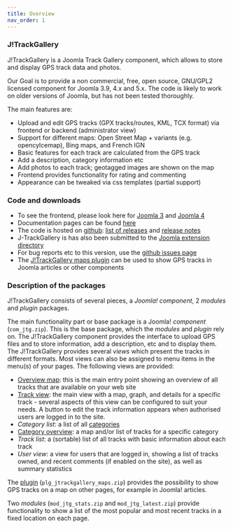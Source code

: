 ```yaml
---
title: Overview
nav_order: 1
---
```

### J!TrackGallery

J!TrackGallery is a Joomla Track Gallery component, which allows to store and display GPS track data and photos.

Our Goal is to provide a non commercial, free, open source, GNU/GPL2 licensed component for Joomla 3.9, 4.x and 5.x. The code is likely to work on older versions of Joomla, but has not been tested thoroughly.

The main features are:
- Upload and edit GPS tracks (GPX tracks/routes, KML, TCX format) via frontend or backend (administrator view)
- Support for different maps: Open Street Map + variants (e.g. opencylcemap), Bing maps, and French IGN
- Basic features for each track are calculated from the GPS track
- Add a description, category information etc
- Add photos to each track; geotagged images are shown on the map
- Frontend provides functionality for rating and commenting
- Appearance can be tweaked via css templates (partial support)

### Code and downloads

- To see the frontend, please look here for [Joomla 3](https://jtrackgallery.gta-trek.eu/) and [Joomla 4](https://jtrackgalleryj4.gta-trek.eu/)
- Documentation pages can be found [here](https://mastervanleeuwen.github.io/J-TrackGallery/)
- The code is hosted on [github](https://github.com/mastervanleeuwen/J-TrackGallery): [list of releases](https://github.com/mastervanleeuwen/J-TrackGallery/releases) and [release notes](releasenotes)
- J-TrackGallery is has also been submitted to the [Joomla extension directory](https://extensions.joomla.org/index.php?option=com_jed&view=extension&layout=default&id=15190&Itemid=145)
- For bug reports etc to this version, use the [github issues page](https://github.com/mastervanleeuwen/J-TrackGallery/issues)
- The [J!TrackGallery maps plugin](plugin) can be used to show GPS tracks in Joomla articles or other components

### Description of the packages

J!TrackGallery consists of several pieces, a _Joomla! component_, 2 _modules_ and _plugin_ packages.

The main functionality part or base package is a Joomla! *component* (`com_jtg.zip`). This is the base package, which the _modules_ and _plugin_ rely on. The J!TrackGallery component provides the interface to upload GPS files and to store information, add a description, etc and to display them.
The J!TrackGallery provides several _views_ which present the tracks in different formats. Most views can also be assigned to menu items in the menu(s) of your pages. The following views are provided:
- [Overview map](overview): this is the main entry point showing an overview of all tracks that are available on your web site
- [Track view](frontend): the main view with a map, graph, and details for a specific track - several aspects of this view can be configured to suit your needs. A button to edit the track information appears when authorised users are logged in to the site.
- _Category list_: a list of all [categories](categories)
- [Category overview](categories#category-view): a map and/or list of tracks for a specific category
- _Track list_: a (sortable) list of all tracks with basic information about each track
- _User view_: a view for users that are logged in, showing a list of tracks owned, and recent comments (if enabled on the site), as well as summary statistics

The [plugin](plugin) (`plg_jtrackgallery_maps.zip`) provides the possibility to show GPS tracks on a map on other pages, for example in Joomla! articles.

Two *modules* (`mod_jtg_stats.zip` and `mod_jtg_latest.zip`) provide functionality to show a list of the most popular and most recent tracks in a fixed location on each page.


